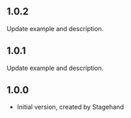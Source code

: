 ## 1.0.2

Update example and description.

## 1.0.1

Update example and description.

## 1.0.0

- Initial version, created by Stagehand
